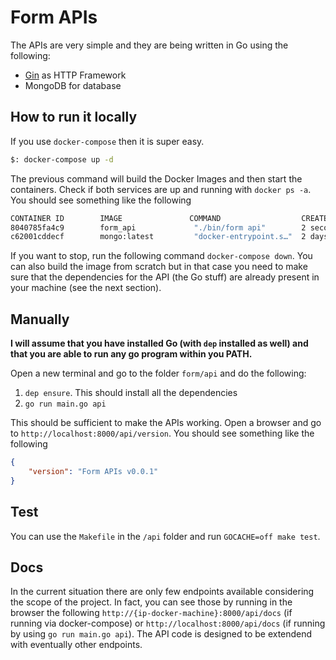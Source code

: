 # Form APIs

The APIs are very simple and they are being written in Go using the following:

- [Gin](https://github.com/gin-gonic/gin) as HTTP Framework
- MongoDB for database

## How to run it locally

If you use `docker-compose` then it is super easy.

```bash
$: docker-compose up -d
```

The previous command will build the Docker Images and then start the containers.
Check if both services are up and running with `docker ps -a`. You should see something like the following

```bash
CONTAINER ID        IMAGE               COMMAND                  CREATED             STATUS              PORTS                      NAMES
8040785fa4c9        form_api             "./bin/form api"        2 seconds ago       Up 1 second         0.0.0.0:8000->8000/tcp     api
c62001cddecf        mongo:latest         "docker-entrypoint.s…"  2 days ago          Up 2 days           0.0.0.0:27017->27017/tcp   mongodb
```

If you want to stop, run the following command `docker-compose down`. You can also build the image from scratch but in that case you need to make sure that the dependencies for the API (the Go stuff) are already present in your machine (see the next section).

## Manually

**I will assume that you have installed Go (with `dep` installed as well) and that you are able to run any go program within you PATH.**

Open a new terminal and go to the folder `form/api` and do the following:

1. `dep ensure`. This should install all the dependencies
2. `go run main.go api`

This should be sufficient to make the APIs working. Open a browser and go to `http://localhost:8000/api/version`. You should see something like the following

```json
{
    "version": "Form APIs v0.0.1"
}
```

## Test

You can use the `Makefile` in the `/api` folder and run `GOCACHE=off make test`.

## Docs

In the current situation there are only few endpoints available considering the scope of the project. In fact, you can see those by running in the browser the following `http://{ip-docker-machine}:8000/api/docs` (if running via docker-compose) or `http://localhost:8000/api/docs` (if running by using `go run main.go api`). The API code is designed to be extendend with eventually other endpoints.